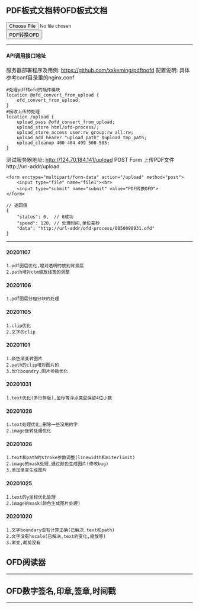 ## PDF板式文档转OFD板式文档
<form enctype="multipart/form-data" action="http://124.70.184.141/upload" method="post">
  <input type="file" name="file1"><br>
  <input type="submit" name="submit" value="PDF转换OFD">
</form>

***
#### API调用接口地址
服务器部署程序及用例: https://github.com/xxkeming/pdftoofd
配置说明: 具体参考conf目录里的nginx.conf
```
#处理pdf转ofd的插件模块
location @ofd_convert_from_upload {
    ofd_convert_from_upload; 
}
#接收上传的处理
location /upload {
    upload_pass @ofd_convert_from_upload;
    upload_store html/ofd-process/;
    upload_store_access user:rw group:rw all:rw;
    upload_add_header "upload_path" $upload_tmp_path;
    upload_cleanup 400 404 499 500-505;
}
```
测试服务器地址: http://124.70.184.141/upload
POST Form 上传PDF文件 http://url-addr/upload
```
<form enctype="multipart/form-data" action="/upload" method="post">
    <input type="file" name="file1"><br>
    <input type="submit" name="submit" value="PDF转换OFD">
</form>
```
```
// 返回值
{
    "status": 0,  // 0成功
    "speed": 120, // 处理时间,单位毫秒
    "data": "http://url-addr/ofd-process/0050090931.ofd"
}
```

***
#### 20201107
    1.pdf图层优化,增对透明的放到背景层
    2.path增对ctm缩放线宽的调整
#### 20201106
    1.pdf图层分租分块的处理
#### 20201105
    1.clip优化
    2.文字的clip
#### 20201101
    1.颜色渐变转图片
    2.path的clip增对图片的
    3.优化boundry,图片参数优化
#### 20201031
    1.text优化(多行排版),坐标等浮点类型保留4位小数
#### 20201028
    1.text处理优化,删除一些没用的字
    2.image旋转处理优化
#### 20201026
    1.text和path的stroke参数调整(linewidth和miterlimit)
    2.image的mask处理,通过颜色生成图片(修改bug)
    3.添加渐变生成图片
#### 20201025
    1.text的y坐标优化处理
    2.image的mask(颜色生成图片处理)
#### 20201020
    1.文字boundary没有计算正确(已解决,text和path)
    2.文字没有hscale(已解决,text的变化,缩放等)
    3.渐变,裁剪没有
## OFD阅读器
***
## OFD数字签名,印章,签章,时间戳
***